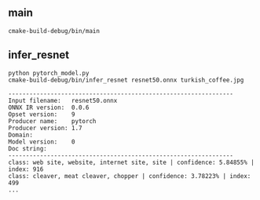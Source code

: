 ## main
    cmake-build-debug/bin/main

## infer_resnet

    python pytorch_model.py
    cmake-build-debug/bin/infer_resnet resnet50.onnx turkish_coffee.jpg
    
    ----------------------------------------------------------------
    Input filename:   resnet50.onnx
    ONNX IR version:  0.0.6
    Opset version:    9
    Producer name:    pytorch
    Producer version: 1.7
    Domain:           
    Model version:    0
    Doc string:       
    ----------------------------------------------------------------
    class: web site, website, internet site, site | confidence: 5.84855% | index: 916
    class: cleaver, meat cleaver, chopper | confidence: 3.78223% | index: 499
    ...